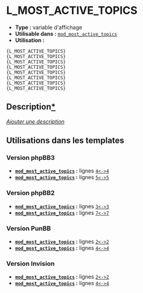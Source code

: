 # L_MOST_ACTIVE_TOPICS
* __Type :__ variable d'affichage
* __Utilisable dans :__ [`mod_most_active_topics`](../tpl/mod_most_active_topics.md#readme)
* __Utilisation :__

```smarty
{L_MOST_ACTIVE_TOPICS}
{L_MOST_ACTIVE_TOPICS}
{L_MOST_ACTIVE_TOPICS}
{L_MOST_ACTIVE_TOPICS}
{L_MOST_ACTIVE_TOPICS}
{L_MOST_ACTIVE_TOPICS}
{L_MOST_ACTIVE_TOPICS}
{L_MOST_ACTIVE_TOPICS}
```

## Description[*](https://fa-tvars.appspot.com/var/L_MOST_ACTIVE_TOPICS)
[*Ajouter une description*](https://fa-tvars.appspot.com/var/L_MOST_ACTIVE_TOPICS)

## Utilisations dans les templates

### Version phpBB3
* __[`mod_most_active_topics`](../tpl/mod_most_active_topics.md#readme) :__ lignes [`4`](../src/prosilver/mod_most_active_topics.tpl#L4)[`<->`](../src/prosilver/mod_most_active_topics.tpl#L4-L4)[`4`](../src/prosilver/mod_most_active_topics.tpl#L4)
* __[`mod_most_active_topics`](../tpl/mod_most_active_topics.md#readme) :__ lignes [`5`](../src/prosilver/mod_most_active_topics.tpl#L5)[`<->`](../src/prosilver/mod_most_active_topics.tpl#L5-L5)[`5`](../src/prosilver/mod_most_active_topics.tpl#L5)

### Version phpBB2
* __[`mod_most_active_topics`](../tpl/mod_most_active_topics.md#readme) :__ lignes [`3`](../src/subsilver/mod_most_active_topics.tpl#L3)[`<->`](../src/subsilver/mod_most_active_topics.tpl#L3-L3)[`3`](../src/subsilver/mod_most_active_topics.tpl#L3)
* __[`mod_most_active_topics`](../tpl/mod_most_active_topics.md#readme) :__ lignes [`7`](../src/subsilver/mod_most_active_topics.tpl#L7)[`<->`](../src/subsilver/mod_most_active_topics.tpl#L7-L7)[`7`](../src/subsilver/mod_most_active_topics.tpl#L7)

### Version PunBB
* __[`mod_most_active_topics`](../tpl/mod_most_active_topics.md#readme) :__ lignes [`2`](../src/punbb/mod_most_active_topics.tpl#L2)[`<->`](../src/punbb/mod_most_active_topics.tpl#L2-L2)[`2`](../src/punbb/mod_most_active_topics.tpl#L2)
* __[`mod_most_active_topics`](../tpl/mod_most_active_topics.md#readme) :__ lignes [`4`](../src/punbb/mod_most_active_topics.tpl#L4)[`<->`](../src/punbb/mod_most_active_topics.tpl#L4-L4)[`4`](../src/punbb/mod_most_active_topics.tpl#L4)

### Version Invision
* __[`mod_most_active_topics`](../tpl/mod_most_active_topics.md#readme) :__ lignes [`2`](../src/invision/mod_most_active_topics.tpl#L2)[`<->`](../src/invision/mod_most_active_topics.tpl#L2-L2)[`2`](../src/invision/mod_most_active_topics.tpl#L2)
* __[`mod_most_active_topics`](../tpl/mod_most_active_topics.md#readme) :__ lignes [`4`](../src/invision/mod_most_active_topics.tpl#L4)[`<->`](../src/invision/mod_most_active_topics.tpl#L4-L4)[`4`](../src/invision/mod_most_active_topics.tpl#L4)

